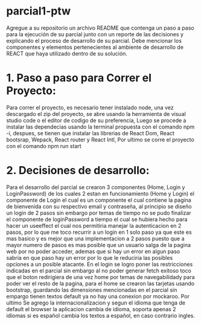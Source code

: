 # parcial1-ptw
Agregue a su repositorio un archivo README que contenga un paso a paso para la ejecución 
de su parcial junto con un reporte de las decisiones y explicando el proceso de desarrollo 
de su parcial. Debe mencionar  los componentes y elementos pertenecientes al ambiente 
de desarrollo de REACT que haya utilizado dentro de su solución.

# 1. Paso a paso para Correr el Proyecto:
Para correr el proyecto, es necesario tener instalado node, una vez descargado el zip del proyecto,
se abre usando la herramienta de visual studio code o el editor de codigo de su preferencia, Luego
se procede a instalar las dependecias usando la terminal propuesta con el comando npm -i, despues, 
se tienen que instalar las librerias de React Dom, React bootsrap, Wepack, React router y React Intl,
Por ultimo se corre el proyecto con el comando npm run start

# 2. Decisiones de desarrollo:
Para el desarrollo del parcial se crearon 3 componentes (Home, Login y LoginPassword) de los cuales 2 
estan en funcionamiento (Home y Login) el componente de Login el cual es un componente el cual contiene
la pagina de bienvenida con su respectivo email y contraseña, al principio se diseño un login de 2 pasos
sin embargo por temas de tiempo no se pudo finalizar el componente de loginPassword a tiempo el cual se hubiera 
hecho para hacer un useeffect el cual nos permitiria manejar la autenticacion en 2 pasos, por lo que me toco
recurrir a un login en 1 solo paso ya que este es mas basico y es mejor que una implementacion a 2 pasos
puesto que a mayor numero de pasos es mas posible que un usuario salga de la pagina web por no poder acceder,
ademas que si hay  un error en algun paso sabria en que paso hay un error por lo que le reduciria las posibles
opciones a un posible atacante. 
En el login se logro poner las restricciones indicadas en el parcial sin embargo al no poder generar fetch 
exitoso toco que el boton redirigiera de una vez home por temas de navegabilidady para poder ver el resto 
de la pagina, para el home se crearon las tarjetas usando bootstrap, guardando las dimensiones mencionadas 
en el parcial sin empargo tienen textos default ya no hay una conexion por mockaroo. Por ultimo Se agrego
la internacionalizacion y segun el idioma que tenga de default el browser la aplicacion cambia de idioma,
soporta apenas 2 idiomas si es español cambia los textos a español, en caso contrario ingles. 
